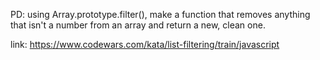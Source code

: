 PD: 
using Array.prototype.filter(), make a function that removes anything that isn't a number from an array and return a new, clean one.

link: 
https://www.codewars.com/kata/list-filtering/train/javascript
